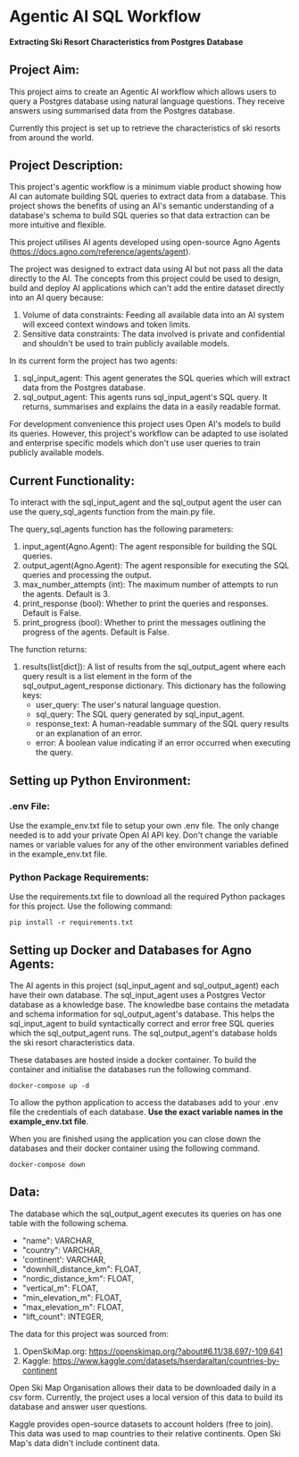 
# Agentic AI SQL Workflow
#### Extracting Ski Resort Characteristics from Postgres Database

## Project Aim:

This project aims to create an Agentic AI workflow which allows users to query a Postgres database using natural language questions. They receive answers using summarised data from the Postgres database.

Currently this project is set up to retrieve the characteristics of ski resorts from around the world. 

## Project Description: 

This project's agentic workflow is a minimum viable product showing how AI can automate building SQL queries to extract data from a database. This project shows the benefits of using an AI's semantic understanding of a database's schema to build SQL queries so that data extraction 
can be more intuitive and flexible.

This project utilises AI agents developed using open-source Agno Agents (https://docs.agno.com/reference/agents/agent). 

The project was designed to extract data using AI but not pass all the data directly to the AI. The concepts from this project
could be used to design, build and deploy AI applications which can't add the entire dataset directly into an AI query because:
1. Volume of data constraints:  Feeding all available data into an AI system will exceed context windows and token limits. 
2. Sensitive data constraints: The data involved is private and confidential and shouldn't be used to train publicly available models.

In its current form the project has two agents:
1. sql_input_agent: This agent generates the SQL queries which will extract data from the Postgres database. 
2. sql_output_agent: This agents runs sql_input_agent's SQL query. It returns, summarises and explains the data in a easily readable format.

For development convenience this project uses Open AI's models to build its queries. However, this project's workflow can be adapted 
to use isolated and enterprise specific models which don't use user queries to train publicly available models. 

## Current Functionality:

To interact with the sql_input_agent and the sql_output agent the user can use the query_sql_agents function from the main.py file.

The query_sql_agents function has the following parameters:
1. input_agent(Agno.Agent): The agent responsible for building the SQL queries.
2. output_agent(Agno.Agent): The agent responsible for executing the SQL queries and processing the output.
3. max_number_attempts (int): The maximum number of attempts to run the agents. Default is 3.
4. print_response (bool): Whether to print the queries and responses. Default is False.
5. print_progress (bool): Whether to print the messages outlining the progress of the agents. Default is False.

The function returns:
1. results(list[dict]): A list of results from the sql_output_agent where each query result is a list element in the form of the
    sql_output_agent_response dictionary. This dictionary has the following keys:
    - user_query: The user's natural language question.
    - sql_query: The SQL query generated by sql_input_agent.
    - response_text: A human-readable summary of the SQL query results or an explanation of an error.
    - error: A boolean value indicating if an error occurred when executing the query.

## Setting up Python Environment:

### .env File:
Use the example_env.txt file to setup your own .env file. The only change needed is to add your private Open AI API key.
Don't change the variable names or variable values for any of the other environment variables defined in the example_env.txt file.  

### Python Package Requirements: 
Use the requirements.txt file to download all the required Python packages for this project. Use the following command:

``` pip install -r requirements.txt ``` 

## Setting up Docker and Databases for Agno Agents:

The AI agents in this project (sql_input_agent and sql_output_agent) each have their own database. The sql_input_agent uses a Postgres Vector database as a knowledge base. The knowledbe base contains the metadata and schema information for sql_output_agent's database. This helps the sql_input_agent to build syntactically correct and error free SQL queries which the sql_output_agent runs. The sql_output_agent's database holds the ski resort characteristics data. 

These databases are hosted inside a docker container. To build the container and initialise the databases run the following command. 

 ```docker-compose up -d ``` 

To allow the python application to access the databases add to your .env file the credentials of each database. __Use the exact variable
names in the example_env.txt file__.

When you are finished using the application you can close down the databases and their docker container using the following command.

 ```docker-compose down ```

## Data: 

The database which the sql_output_agent executes its queries on has one table with the following schema. 

- "name": VARCHAR,
- "country": VARCHAR,
- 'continent': VARCHAR,
- "downhill_distance_km": FLOAT,
- "nordic_distance_km": FLOAT,
- "vertical_m": FLOAT,
- "min_elevation_m": FLOAT,
- "max_elevation_m": FLOAT,
- "lift_count": INTEGER,
            
The data for this project was sourced from: 
1. OpenSkiMap.org: https://openskimap.org/?about#6.11/38.697/-109.641
2. Kaggle: https://www.kaggle.com/datasets/hserdaraltan/countries-by-continent

Open Ski Map Organisation allows their data to be downloaded daily in a csv form. Currently, the project uses a local
version of this data to build its database and answer user questions.

Kaggle provides open-source datasets to account holders (free to join). This data was used to map countries to their 
relative continents. Open Ski Map's data didn't include continent data. 

